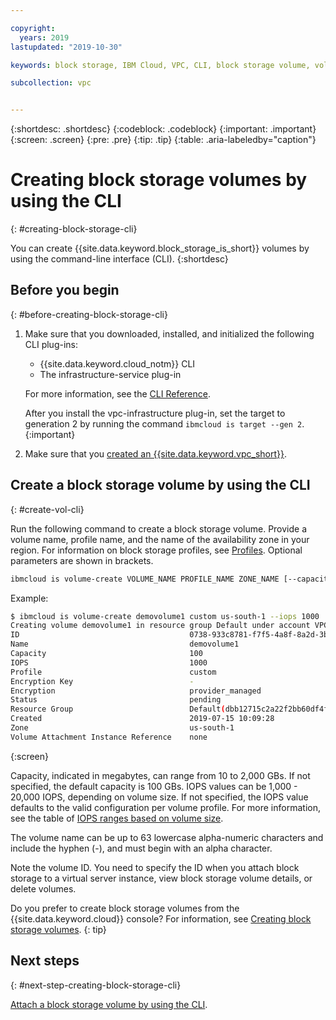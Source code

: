 ```yaml
---

copyright:
  years: 2019
lastupdated: "2019-10-30"

keywords: block storage, IBM Cloud, VPC, CLI, block storage volume, volume, IOPS

subcollection: vpc


---
```


{:shortdesc: .shortdesc}
{:codeblock: .codeblock}
{:important: .important}
{:screen: .screen}
{:pre: .pre}
{:tip: .tip}
{:table: .aria-labeledby="caption"}

# Creating block storage volumes by using the CLI
{: #creating-block-storage-cli}

You can create {{site.data.keyword.block_storage_is_short}} volumes by using the command-line interface (CLI).
{:shortdesc}

## Before you begin
{: #before-creating-block-storage-cli}

1. Make sure that you downloaded, installed, and initialized the following CLI plug-ins:
    * {{site.data.keyword.cloud_notm}} CLI
    * The infrastructure-service plug-in

   For more information, see the [CLI Reference](/docs/vpc?topic=vpc-infrastructure-cli-plugin-vpc-reference).
   
   After you install the vpc-infrastructure plug-in, set the target to generation 2 by running the command `ibmcloud is target --gen 2`.
   {:important}
   
2. Make sure that you [created an {{site.data.keyword.vpc_short}}](/docs/vpc?topic=vpc-getting-started).

## Create a block storage volume by using the CLI
{: #create-vol-cli}

Run the following command to create a block storage volume. Provide a volume name, profile name, and the name of the availability zone in your region. For information on block storage profiles, see [Profiles](/docs/vpc?topic=vpc-block-storage-profiles). Optional parameters are shown in brackets.

```bash
ibmcloud is volume-create VOLUME_NAME PROFILE_NAME ZONE_NAME [--capacity CAPACITY] [--iops IOPS] [--resource-group-id RESOURCE_GROUP_ID | --resource-group-name RESOURCE_GROUP_NAME] [--json]
```

Example:

```bash
$ ibmcloud is volume-create demovolume1 custom us-south-1 --iops 1000
Creating volume demovolume1 in resource group Default under account VPC 01 as user rtuser1@mycompany.com...
ID                                      0738-933c8781-f7f5-4a8f-8a2d-3bfc711788ee
Name                                    demovolume1
Capacity                                100
IOPS                                    1000
Profile                                 custom
Encryption Key                          -
Encryption                              provider_managed
Status                                  pending
Resource Group                          Default(dbb12715c2a22f2bb60df4ffd4a543f2)
Created                                 2019-07-15 10:09:28
Zone                                    us-south-1
Volume Attachment Instance Reference    none
```
{:screen}

Capacity, indicated in megabytes, can range from 10 to 2,000 GBs. If not specified, the default capacity is 100 GBs. IOPS values can be 1,000 - 20,000 IOPS, depending on volume size. If not specified, the IOPS value defaults to the valid configuration per volume profile. For more information, see the table of [IOPS ranges based on volume size](/docs/vpc?topic=vpc-block-storage-profiles#custom).

The volume name can be up to 63 lowercase alpha-numeric characters and include the hyphen (-), and must begin with an alpha character.

Note the volume ID. You need to specify the ID when you attach block storage to a virtual server instance, view block storage volume details, or delete volumes.

Do you prefer to create block storage volumes from the {{site.data.keyword.cloud}} console? For information, see [Creating block storage volumes](/docs/vpc?topic=vpc-creating-block-storage).
{: tip}

## Next steps
{: #next-step-creating-block-storage-cli}

[Attach a block storage volume by using the CLI](/docs/vpc?topic=vpc-attaching-block-storage-cli).
